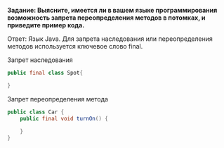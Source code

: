 **Задание: Выясните, имеется ли в вашем языке программирования возможность запрета переопределения методов в потомках, и приведите пример кода.**

Ответ: Язык Java. Для запрета наследования или переопределения методов используется ключевое слово final.

Запрет наследования
```java
public final class Spot{

}
```

Запрет переопределения метода
```java
public class Car {
    public final void turnOn() {
        
    }
}
```